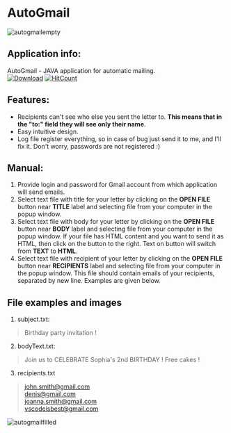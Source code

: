 # AutoGmail
![autogmailempty](https://i.imgur.com/rOvi6ne.jpg)
## Application info:
AutoGmail - JAVA application for automatic mailing.\
[![Download](https://img.shields.io/badge/Download-1.0.0-blue.svg)](https://github.com/MrSydar/AutoGmail/raw/master/out/artifacts/autogmail_jar/autogmail.jar)
[![HitCount](http://hits.dwyl.com/MrSydar/AutoGmail.svg)](http://hits.dwyl.com/MrSydar/AutoGmail)
## Features:
- Recipients can't see who else you sent the letter to. **This means that in the "to:" field they will see only their name**.
- Easy intuitive design.
- Log file register everything, so in case of bug just send it to me, and I'll fix it. Don't worry, passwords are not registered :)
## Manual:
1. Provide login and password for Gmail account from which application will send emails.
2. Select text file with title for your letter by clicking on the **OPEN FILE** button near **TITLE** label and selecting file from your computer in the popup window.
3. Select text file with body for your letter by clicking on the **OPEN FILE** button near **BODY** label and selecting file from your computer in the popup window. 
If your file has HTML content and you want to send it as HTML, then click on the button to the right. Text on button will switch from **TEXT** to **HTML**.
4. Select text file with recipient of your letter by clicking on the **OPEN FILE** button near **RECIPIENTS** label and selecting file from your computer in the popup window.
This file should contain emails of your recipients, separated by new line. Examples are given below.
## File examples and images
1. subject.txt:

> Birthday party invitation !

2. bodyText.txt:

> Join us to CELEBRATE Sophia's 2nd BIRTHDAY !
> Free cakes !

3. recipients.txt

> john.smith@gmail.com\
> denis@gmail.com\
> joanna.smith@gmail.com\
> vscodeisbest@gmail.com

![autogmailfilled](https://i.imgur.com/IqfieTu.png)
